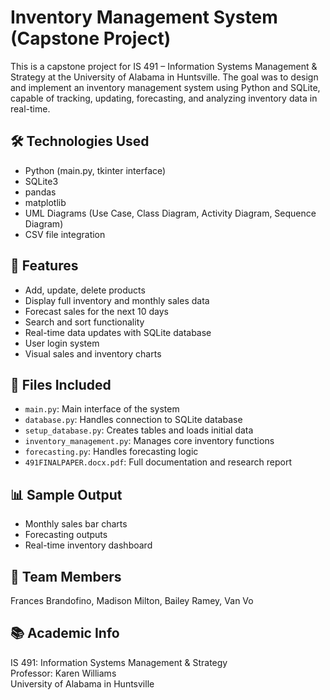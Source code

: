 # Inventory Management System (Capstone Project)

This is a capstone project for IS 491 – Information Systems Management & Strategy at the University of Alabama in Huntsville. The goal was to design and implement an inventory management system using Python and SQLite, capable of tracking, updating, forecasting, and analyzing inventory data in real-time.

## 🛠 Technologies Used
- Python (main.py, tkinter interface)
- SQLite3
- pandas
- matplotlib
- UML Diagrams (Use Case, Class Diagram, Activity Diagram, Sequence Diagram)
- CSV file integration

## 📄 Features
- Add, update, delete products
- Display full inventory and monthly sales data
- Forecast sales for the next 10 days
- Search and sort functionality
- Real-time data updates with SQLite database
- User login system
- Visual sales and inventory charts

## 📂 Files Included
- `main.py`: Main interface of the system
- `database.py`: Handles connection to SQLite database
- `setup_database.py`: Creates tables and loads initial data
- `inventory_management.py`: Manages core inventory functions
- `forecasting.py`: Handles forecasting logic
- `491FINALPAPER.docx.pdf`: Full documentation and research report

## 📊 Sample Output
- Monthly sales bar charts
- Forecasting outputs
- Real-time inventory dashboard

## 👥 Team Members
Frances Brandofino, Madison Milton, Bailey Ramey, Van Vo

## 📚 Academic Info
IS 491: Information Systems Management & Strategy  
Professor: Karen Williams  
University of Alabama in Huntsville

